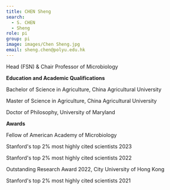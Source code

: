 ```yaml
---
title: CHEN Sheng
search:
  - S. CHEN
  - Sheng
role: pi
group: pi
image: images/Chen Sheng.jpg
email: sheng.chen@polyu.edu.hk
---
```

Head (FSN) & Chair Professor of Microbiology

**Education and Academic Qualifications**

  Bachelor of Science in Agriculture, China Agricultural University

  Master of Science in Agriculture, China Agricultural University

Doctor of Philosophy, University of Maryland

**Awards**

  Fellow of American Academy of Microbiology 

  Stanford's top 2% most highly cited scientists 2023 

  Stanford's top 2% most highly cited scientists 2022 

  Outstanding Research Award 2022, City University of Hong Kong 

  Stanford's top 2% most highly cited scientists 2021 

